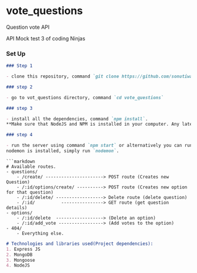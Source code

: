 # vote_questions
Question vote API

API Mock test 3 of coding Ninjas

### Set Up

```markdown
### Step 1

- clone this repository, command `git clone https://github.com/sonutiwari/vote_questions`.

### step 2

- go to vot_questions directory, command `cd vote_questions`

### step 3

- install all the dependencies, command `npm install`.
**Make sure that NodeJS and NPM is installed in your computer. Any latest version of node > 6 will work**

### step 4

- run the server using command `npm start` or alternatively you can run `node index.js` or if
nodemon is installed, simply run `nodemon`.
```

```
```markdown
# Available routes.
- questions/
    - /create/ ----------------------> POST route (Creates new Question)
    - /:id/options/create/ ----------> POST route (Creates new option for that question)
    - /:id/delete/ ------------------> Delete route (delete question)
    - /:id/          ----------------> GET route (get question details)
- options/
    - /:id/delete  ------------------> (Delete an option)
    - /:id/add_vote -----------------> (Add votes to the option)
- 404/
    - Everything else.
```

```markdown
# Technologies and libraries used(Project dependencies):
1. Express JS
2. MongoDB
3. Mongoose
4. NodeJS
```
